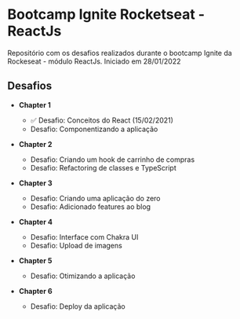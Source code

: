 # Bootcamp Ignite Rocketseat - ReactJs

Repositório com os desafios realizados durante o bootcamp Ignite da Rockeseat - módulo ReactJs.
Iniciado em 28/01/2022

## Desafios
<!--ts-->
   * **Chapter 1**
      * ✅ Desafio: Conceitos do React (15/02/2021)
      * Desafio: Componentizando a aplicação 
      
   * **Chapter 2**
      * Desafio: Criando um hook de carrinho de compras
      * Desafio: Refactoring de classes e TypeScript
      
   * **Chapter 3**
      * Desafio: Criando uma aplicação do zero
      * Desafio: Adicionado features ao blog
      
   * **Chapter 4**
      * Desafio: Interface com Chakra UI
      * Desafio: Upload de imagens
      
  * **Chapter 5**
      * Desafio: Otimizando a aplicação
     
  * **Chapter 6**
      * Desafio: Deploy da aplicação
<!--te-->
